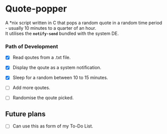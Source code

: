 # Quote-popper

A *nix script written in C that pops a random quote in a random time period - usually 10 minutes to a quarter of an hour.\
It utilises the **`notify-send`** bundled with the system DE.

### Path of Development

- [x] Read qoutes from a .txt file.
- [x] Display the qoute as a system notification.
- [x] Sleep for a random between 10 to 15 minutes.
- [ ] Add more qoutes.
- [ ] Randomise the qoute picked.


## Future plans
- [ ] Can use this as form of my To-Do List.

